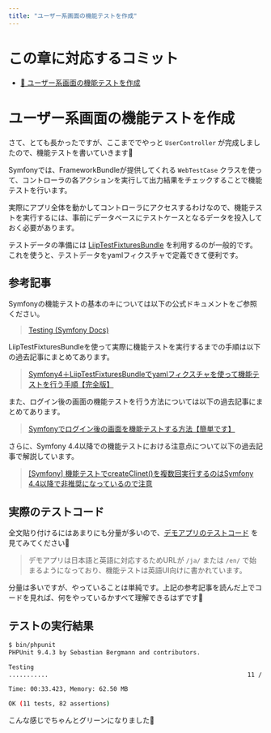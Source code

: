 ```yaml
---
title: "ユーザー系画面の機能テストを作成"
---
```


# この章に対応するコミット

* [📝 ユーザー系画面の機能テストを作成](https://github.com/ttskch/symfony-example-app/compare/016301d...23d8192)

# ユーザー系画面の機能テストを作成

さて、とても長かったですが、ここまででやっと `UserController` が完成しましたので、機能テストを書いていきます💪

Symfonyでは、FrameworkBundleが提供してくれる `WebTestCase` クラスを使って、コントローラの各アクションを実行して出力結果をチェックすることで機能テストを行います。

実際にアプリ全体を動かしてコントローラにアクセスするわけなので、機能テストを実行するには、事前にデータベースにテストケースとなるデータを投入しておく必要があります。

テストデータの準備には [LiipTestFixturesBundle](https://github.com/liip/LiipTestFixturesBundle) を利用するのが一般的です。これを使うと、テストデータをyamlフィクスチャで定義できて便利です。

## 参考記事

Symfonyの機能テストの基本のキについては以下の公式ドキュメントをご参照ください。

> [Testing (Symfony Docs)](https://symfony.com/doc/current/testing.html#functional-tests)

LiipTestFixturesBundleを使って実際に機能テストを実行するまでの手順は以下の過去記事にまとめてあります。

> [Symfony4＋LiipTestFixturesBundleでyamlフィクスチャを使って機能テストを行う手順【完全版】](https://zenn.dev/ttskch/articles/85cfc7d291b52a)

また、ログイン後の画面の機能テストを行う方法については以下の過去記事にまとめてあります。

> [Symfonyでログイン後の画面を機能テストする方法【簡単です】](https://zenn.dev/ttskch/articles/f0b08200603c0f)

さらに、Symfony 4.4以降での機能テストにおける注意点について以下の過去記事で解説しています。

> [[Symfony] 機能テストでcreateClinet()を複数回実行するのはSymfony 4.4以降で非推奨になっているので注意](https://zenn.dev/ttskch/articles/2007864cec38ad)

## 実際のテストコード

全文貼り付けるにはあまりにも分量が多いので、[デモアプリのテストコード](https://github.com/ttskch/symfony-example-app/blob/23d81923352ce5156b2915fa72c1270b0d730c4a/tests/Controller/UserControllerTest.php) を見てみてください🙏

> デモアプリは日本語と英語に対応するためURLが `/ja/` または `/en/` で始まるようになっており、機能テストは英語UI向けに書かれています。

分量は多いですが、やっていることは単純です。上記の参考記事を読んだ上でコードを見れば、何をやっているかすべて理解できるはずです💪

## テストの実行結果

```bash
$ bin/phpunit
PHPUnit 9.4.3 by Sebastian Bergmann and contributors.

Testing
...........                                                       11 / 11 (100%)

Time: 00:33.423, Memory: 62.50 MB

OK (11 tests, 82 assertions)
```

こんな感じでちゃんとグリーンになりました🙌
